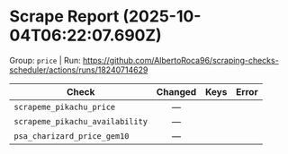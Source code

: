 # Scrape Report (2025-10-04T06:22:07.690Z)

Group: `price`  |  Run: https://github.com/AlbertoRoca96/scraping-checks-scheduler/actions/runs/18240714629

| Check | Changed | Keys | Error |
|---|:---:|:--|:--|
| `scrapeme_pikachu_price` | — |  |  |
| `scrapeme_pikachu_availability` | — |  |  |
| `psa_charizard_price_gem10` | — |  |  |
